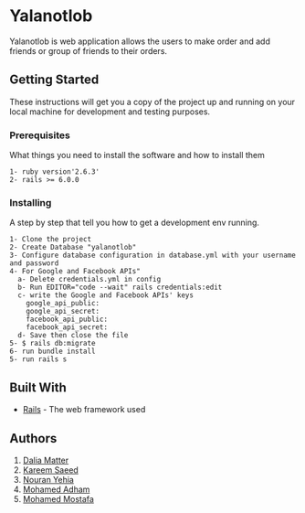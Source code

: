 
# Yalanotlob

Yalanotlob is web application allows the users to make order and add friends or group of friends to their orders.

## Getting Started

These instructions will get you a copy of the project up and running on your local machine for development and testing purposes.

### Prerequisites

What things you need to install the software and how to install them

```
1- ruby version'2.6.3'
2- rails >= 6.0.0

```

### Installing

A step by step that tell you how to get a development env running.

```
1- Clone the project
2- Create Database "yalanotlob"
3- Configure database configuration in database.yml with your username and password
4- For Google and Facebook APIs"
  a- Delete credentials.yml in config
  b- Run EDITOR="code --wait" rails credentials:edit
  c- write the Google and Facebook APIs' keys 
    google_api_public: 
    google_api_secret:
    facebook_api_public:
    facebook_api_secret:
  d- Save then close the file 
5- $ rails db:migrate
6- run bundle install
5- run rails s
```


## Built With

* [Rails](https://guides.rubyonrails.org/) - The web framework used

## Authors

  1. [Dalia Matter](https://github.com/DaliaMatter)
  2. [Kareem Saeed](https://github.com/KareemMorsy30)
  3. [Nouran Yehia](https://github.com/Nouran-yehia)
  4. [Mohamed Adham](https://github.com/mohamedadham)
  5. [Mohamed Mostafa](https://github.com/MohamadFeeshar)





